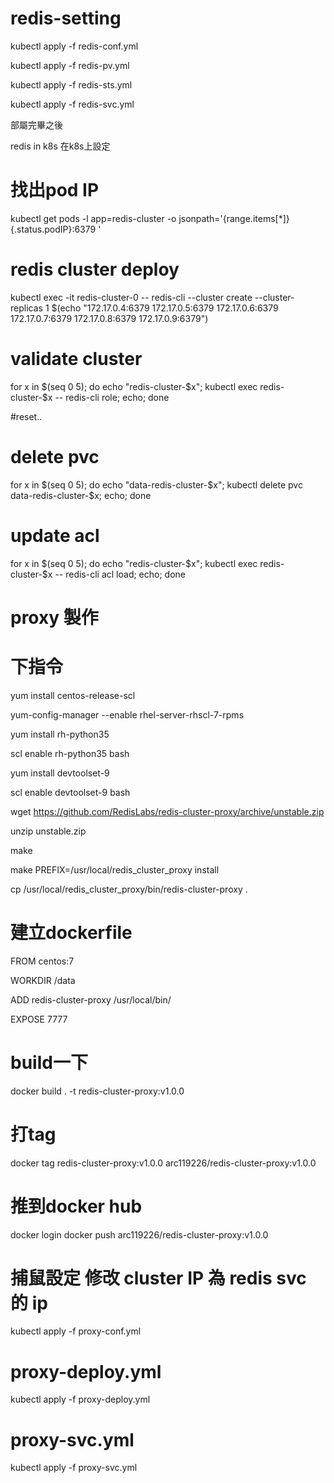 # redis-setting

kubectl apply -f redis-conf.yml

kubectl apply -f redis-pv.yml

kubectl apply -f redis-sts.yml

kubectl apply -f redis-svc.yml


部屬完畢之後

redis in k8s
在k8s上設定

# 找出pod IP
kubectl get pods -l app=redis-cluster -o jsonpath='{range.items[*]}{.status.podIP}:6379 '

# redis cluster deploy
kubectl exec -it redis-cluster-0 -- redis-cli --cluster create --cluster-replicas 1 $(echo "172.17.0.4:6379 172.17.0.5:6379 172.17.0.6:6379 172.17.0.7:6379 172.17.0.8:6379 172.17.0.9:6379")


# validate cluster
for x in $(seq 0 5); do echo "redis-cluster-$x"; kubectl exec redis-cluster-$x -- redis-cli role; echo; done

#reset..

# delete pvc
for x in $(seq 0 5); do echo "data-redis-cluster-$x"; kubectl delete pvc data-redis-cluster-$x; echo; done

# update acl
for x in $(seq 0 5); do echo "redis-cluster-$x"; kubectl exec redis-cluster-$x -- redis-cli acl load; echo; done


# proxy 製作

# 下指令

yum install centos-release-scl

yum-config-manager --enable rhel-server-rhscl-7-rpms

yum install rh-python35

scl enable rh-python35 bash

yum install devtoolset-9

scl enable devtoolset-9 bash

wget https://github.com/RedisLabs/redis-cluster-proxy/archive/unstable.zip

unzip unstable.zip

make

make PREFIX=/usr/local/redis_cluster_proxy install

cp /usr/local/redis_cluster_proxy/bin/redis-cluster-proxy .

# 建立dockerfile

FROM centos:7

WORKDIR /data

ADD redis-cluster-proxy /usr/local/bin/

EXPOSE 7777

# build一下

docker build . -t redis-cluster-proxy:v1.0.0

# 打tag
docker tag redis-cluster-proxy:v1.0.0 arc119226/redis-cluster-proxy:v1.0.0

# 推到docker hub
docker login
docker push arc119226/redis-cluster-proxy:v1.0.0

# 捕鼠設定 修改 cluster IP 為 redis svc 的 ip

kubectl apply -f proxy-conf.yml

# proxy-deploy.yml

kubectl apply -f proxy-deploy.yml

#  proxy-svc.yml

kubectl apply -f proxy-svc.yml
